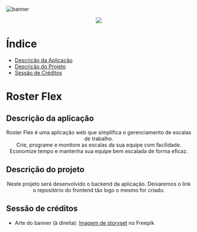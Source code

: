 ![banner](https://raw.githubusercontent.com/xflprflx/roster-flex-backend/document/readme/assets/Roster%20Flex.png)

<p align="center">
<img loading="lazy" src="http://img.shields.io/static/v1?label=STATUS&message=EM%20DESENVOLVIMENTO&color=GREEN&style=for-the-badge"/>
</p>

Índice
=================
<!--ts-->
   * [Descrição da Aplicação](#descricao-da-aplicacao)
   * [Descrição do Projeto](#descricao-do-projeto)
   * [Sessão de Créditos](#sessao-de-creditos)
<!--te-->

# Roster Flex 
<a id="descricao-da-aplicacao"></a>
## Descrição da aplicação
<p align="center">Roster Flex é uma aplicação web que simplifica o gerenciamento de escalas de trabalho.<br>Crie, programe e monitore as escalas da sua equipe com facilidade.<br>Economize tempo e mantenha sua equipe bem escalada de forma eficaz.</p>

<a id="descricao-do-projeto"></a>
## Descrição do projeto 
<p align="center">Neste projeto será desenvolvido o backend da aplicação. Deixaremos o link o repositório do frontend tão logo o mesmo for criado.</p>


















<a id="sessao-de-creditos"></a>
## Sessão de créditos
- Arte do banner (à direita): <a href="https://br.freepik.com/vetores-gratis/ilustracao-do-conceito-de-gerenciamento-de-tempo_7079478.htm#query=schedule&position=16&from_view=search&track=sph">Imagem de storyset</a> no Freepik
